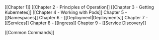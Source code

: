 [[Chapter 1]]
[[Chapter 2 - Principles of Operation]]
[[Chapter 3 - Getting Kubernetes]]
[[Chapter 4 - Working with Pods]]
Chapter 5 - [[Namespaces]]
Chapter 6 - [[Deployment|Deployments]]
Chapter 7 - [[Services]]
Chapter 8 - [[Ingress]]
Chapter 9 - [[Service Discovery]]

[[Common Commands]]
